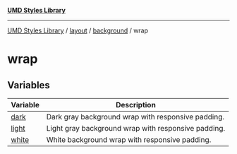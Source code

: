 [**UMD Styles Library**](../../../../../README.md)

***

[UMD Styles Library](../../../../../README.md) / [layout](../../../../README.md) / [background](../../README.md) / wrap

# wrap

## Variables

| Variable | Description |
| ------ | ------ |
| [dark](variables/dark.md) | Dark gray background wrap with responsive padding. |
| [light](variables/light.md) | Light gray background wrap with responsive padding. |
| [white](variables/white.md) | White background wrap with responsive padding. |
